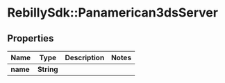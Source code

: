 # RebillySdk::Panamerican3dsServer

## Properties
Name | Type | Description | Notes
------------ | ------------- | ------------- | -------------
**name** | **String** |  | 

